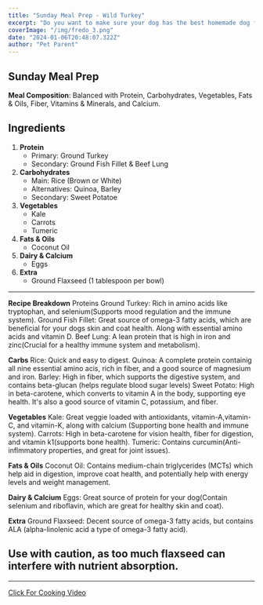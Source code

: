 ```yaml
---
title: "Sunday Meal Prep - Wild Turkey"
excerpt: "Do you want to make sure your dog has the best homemade dog food ? Click to see your pups new meal. "
coverImage: "/img/fredo_3.png"
date: "2024-01-06T20:48:07.322Z"
author: "Pet Parent"
---
```

## Sunday Meal Prep
**Meal Composition**: Balanced with Protein, Carbohydrates, Vegetables, Fats & Oils, Fiber, Vitamins & Minerals, and Calcium.
## Ingredients

1. **Protein**
   - Primary: Ground Turkey
   - Secondary: Ground Fish Fillet & Beef Lung
2. **Carbohydrates**
   - Main: Rice (Brown or White)
   - Alternatives: Quinoa, Barley
   - Secondary: Sweet Potatoe  
3. **Vegetables**
   - Kale
   - Carrots
   - Tumeric
4. **Fats & Oils**
   - Coconut Oil 
5. **Dairy & Calcium**
   - Eggs
6. **Extra**
   - Ground Flaxseed (1 tablespoon per bowl)
---
**Recipe Breakdown**
Proteins
Ground Turkey: Rich in amino acids like tryptophan, and selenium(Supports mood regulation and the immune system).
Ground Fish Fillet: Great source of omega-3 fatty acids, which are beneficial for your dogs skin and coat health. Along with essential amino acids and vitamin D. 
Beef Lung: A lean protein that is high in iron and zinc(Crucial for a healthy immune system and metabolism).

**Carbs**
Rice: Quick and easy to digest. 
Quinoa: A complete protein containig all nine essential amino acis, rich in fiber, and a good source of magnesium and iron. 
Barley: High in fiber, which supports the digestive system, and contains beta-glucan (helps regulate blood sugar levels)
Sweet Potato: High in beta-carotene, which converts to vitamin A in the body, supporting eye health. It's also a good source of vitamin C, potassium, and fiber. 

**Vegetables**
Kale: Great veggie loaded with antioxidants, vitamin-A,vitamin-C, and vitamin-K, along with calcium (Supporting bone health and immune system).
Carrots: High in beta-carotene for vision health, fiber for digestion, and vitamin k1(supports bone health).
Tumeric: Contains curcumin(Anti-inflmmatory properties, and great for joint issues).

**Fats & Oils**
Coconut Oil: Contains medium-chain triglycerides (MCTs) which help aid in digestion, improve coat health, and potentially help with energy levels and weight management. 

 
**Dairy & Calcium**
Eggs: Great source of protein for your dog(Contain selenium and riboflavin, which are great for healthy skin and coat).

**Extra**
Ground Flaxseed: Decent source of omega-3 fatty acids, but contains ALA (alpha-linolenic acid a type of omega-3 fatty acid).
## Use with caution, as too much flaxseed can interfere with nutrient absorption. 
--- 
[Click For Cooking Video ](https://youtube.com/shorts/zAS8q9-Z5n8?si=6PHlgmMXx2EAfVvz)
